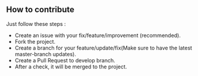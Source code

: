 ## How to contribute
Just follow these steps :

- Create an issue with your fix/feature/improvement (recommended).
- Fork the project.
- Create a branch for your feature/update/fix(Make sure to have the latest master-branch updates).
- Create a Pull Request to develop branch.
- After a check, it will be merged to the project.
